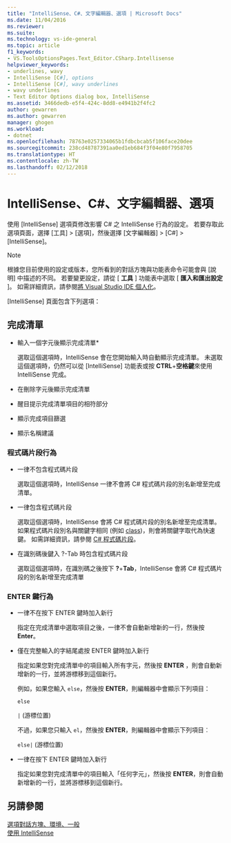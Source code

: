 ```yaml
---
title: "IntelliSense、C#、文字編輯器、選項 | Microsoft Docs"
ms.date: 11/04/2016
ms.reviewer: 
ms.suite: 
ms.technology: vs-ide-general
ms.topic: article
f1_keywords:
- VS.ToolsOptionsPages.Text_Editor.CSharp.Intellisense
helpviewer_keywords:
- underlines, wavy
- IntelliSense [C#], options
- IntelliSense [C#], wavy underlines
- wavy underlines
- Text Editor Options dialog box, IntelliSense
ms.assetid: 3466dedb-e5f4-424c-8dd8-e4941b2f4fc2
author: gewarren
ms.author: gewarren
manager: ghogen
ms.workload:
- dotnet
ms.openlocfilehash: 78763e0257334065b1fdbcbcab5f106face20dee
ms.sourcegitcommit: 238cd48787391aa0ed1eb684f3f04e80f7958705
ms.translationtype: HT
ms.contentlocale: zh-TW
ms.lasthandoff: 02/12/2018
---
```

# <a name="options-text-editor-c-intellisense"></a>IntelliSense、C#、文字編輯器、選項

使用 [IntelliSense] 選項頁修改影響 C# 之 IntelliSense 行為的設定。 若要存取此選項頁面，選擇 [工具] > [選項]，然後選擇 [文字編輯器] > [C#] > [IntelliSense]。

> [!NOTE]
> 根據您目前使用的設定或版本，您所看到的對話方塊與功能表命令可能會與 [說明] 中描述的不同。 若要變更設定，請從 [ **工具** ] 功能表中選取 [ **匯入和匯出設定** ]。 如需詳細資訊，請參閱[將 Visual Studio IDE 個人化](../../ide/personalizing-the-visual-studio-ide.md)。

[IntelliSense] 頁面包含下列選項：

## <a name="completion-lists"></a>完成清單

- 輸入一個字元後顯示完成清單*

   選取這個選項時，IntelliSense 會在您開始輸入時自動顯示完成清單。 未選取這個選項時，仍然可以從 [IntelliSense] 功能表或按 **CTRL**+**空格鍵**來使用 IntelliSense 完成。

- 在刪除字元後顯示完成清單

- 醒目提示完成清單項目的相符部分

- 顯示完成項目篩選

- 顯示名稱建議

### <a name="snippets-behavior"></a>程式碼片段行為

- 一律不包含程式碼片段

   選取這個選項時，IntelliSense 一律不會將 C# 程式碼片段的別名新增至完成清單。

- 一律包含程式碼片段

   選取這個選項時，IntelliSense 會將 C# 程式碼片段的別名新增至完成清單。 如果程式碼片段別名與關鍵字相同 (例如 [class](/dotnet/csharp/language-reference/keywords/class))，則會將關鍵字取代為快速鍵。 如需詳細資訊，請參閱 [C# 程式碼片段](../../ide/visual-csharp-code-snippets.md)。

- 在識別碼後鍵入 ?-Tab 時包含程式碼片段

   選取這個選項時，在識別碼之後按下 **?**+**Tab**，IntelliSense 會將 C# 程式碼片段的別名新增至完成清單

### <a name="enter-key-behavior"></a>ENTER 鍵行為

- 一律不在按下 ENTER 鍵時加入新行

   指定在完成清單中選取項目之後，一律不會自動新增新的一行，然後按 **Enter**。

- 僅在完整輸入的字結尾處按 ENTER 鍵時加入新行

   指定如果您對完成清單中的項目輸入所有字元，然後按 **ENTER** ，則會自動新增新的一行，並將游標移到這個新行。

   例如，如果您輸入 `else`，然後按 **ENTER**，則編輯器中會顯示下列項目：

   `else`

   `|` (游標位置)

   不過，如果您只輸入 `el`，然後按 **ENTER**，則編輯器中會顯示下列項目︰

   `else|` (游標位置)

- 一律在按下 ENTER 鍵時加入新行

   指定如果您對完成清單中的項目輸入「任何字元」，然後按 **ENTER**，則會自動新增新的一行，並將游標移到這個新行。

## <a name="see-also"></a>另請參閱

[選項對話方塊、環境、一般](../../ide/reference/general-environment-options-dialog-box.md)  
[使用 IntelliSense](../../ide/using-intellisense.md)
